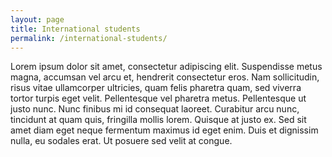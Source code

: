 ```yaml
---
layout: page
title: International students
permalink: /international-students/
---
```


Lorem ipsum dolor sit amet, consectetur adipiscing elit. Suspendisse metus magna, accumsan vel arcu et, hendrerit consectetur eros. Nam sollicitudin, risus vitae ullamcorper ultricies, quam felis pharetra quam, sed viverra tortor turpis eget velit. Pellentesque vel pharetra metus. Pellentesque ut justo nunc. Nunc finibus mi id consequat laoreet. Curabitur arcu nunc, tincidunt at quam quis, fringilla mollis lorem. Quisque at justo ex. Sed sit amet diam eget neque fermentum maximus id eget enim. Duis et dignissim nulla, eu sodales erat. Ut posuere sed velit at congue.
